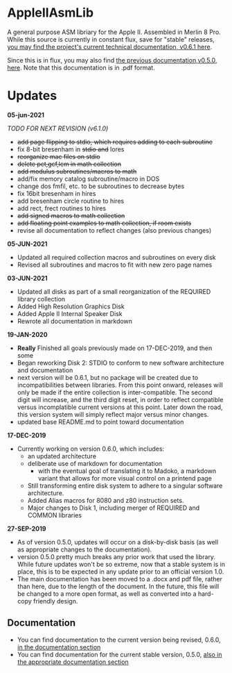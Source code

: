 # AppleIIAsmLib

A general purpose ASM libriary for the Apple II. Assembled in Merlin 8 Pro. While this source is currently in constant flux, save for "stable" releases, [you may find the project's current technical documentation, v0.6.1 here](https://github.com/nathanriggs/AppleIIAsm-Collection/tree/master/documentation/AppleIIAsm%20Library%20Collection%20Technical%20Manual/0.6.1).

Since this is in flux, you may also find [the previous documentation,v0.5.0, here](https://github.com/nathanriggs/AppleIIAsm-Collection/blob/master/documentation/AppleIIAsm%20Library%20Collection%20Technical%20Manual/0.5.0/AppleIIAsm%20Manual%20v0.5.0.pdf). Note that this documentation is in .pdf format.

# Updates

__05-jun-2021__

_TODO FOR NEXT REVISION (v6.1.0)_

- <s>add page flipping to stdio, which requires adding to each subroutine</s>
- fix 8-bit bresenham in <s>stdio and</s> lores
- <s>reorganize mac files on stdio</s>
- <s>delete pct,gcf,lcm in math collection</s>
- <s>add modulus subroutines/macros to math</s>
- add/fix memory catalog subroutine/macro in DOS
- change dos fmfil, etc. to be subroutines to decrease bytes
- fix 16bit bresenham in hires
- add bresenham circle routine to hires
- add rect, frect routines to hires
- <s>add signed macros to math collection</s>
- <s>add floating point examples to math collection, if room exists</s>
- revise all documentation to reflect changes (also previous changes)

__05-JUN-2021__

- Updated all required collection macros and subroutines on every disk
- Revised all subroutines and macros to fit with new zero page names

__03-JUN-2021__

- Updated all disks as part of a small reorganization of the REQUIRED library collection
- Added High Resolution Graphics Disk
- Added Apple II Internal Speaker Disk
- Rewrote all documentation in markdown

__19-JAN-2020__

- **Really** Finished all goals previously made on 17-DEC-2019, and then some
- Began reworking Disk 2: STDIO to conform to new software architecture and documentation
- next version will be 0.6.1, but no package will be created due to incompatibilities between libraries. From this point onward, releases will only be made if the entire collection is inter-compatible. The second digit will increase, and the third digit reset, in order to reflect compatible versus incomplatible current versions at this point. Later down the road, this version system will simply reflect major versus minor changes.
- updated base README.md to point toward documentation

__17-DEC-2019__

- Currently working on version 0.6.0, which includes:
  - an updated architecture
  - deliberate use of markdown for documentation
    - with the eventual goal of translating it to Madoko, a markdown variant that allows for more visual control on a printend page
  - Still transforming entire disk system to adhere to a singular software architecture. 
  - Added Alias macros for 8080 and z80 instruction sets.
  - Major changes to Disk 1, including merger of REQUIRED and COMMON libraries

__27-SEP-2019__

- As of version 0.5.0, updates will occur on a disk-by-disk basis (as well as appropriate changes to the documentation). 
- version 0.5.0 pretty much breaks any prior work that used the library. While future updates won't be so extreme, now that a stable system is in place, this is to be expected in any update prior to an official version 1.0.
- The main documentation has been moved to a .docx and pdf file, rather than here, due to the length of the document. In the future, this file will be changed to a more open format, as well as converted into a hard-copy friendly design.

## Documentation

- You can find documentation to the current version being revised, 0.6.0, [in the documentation section](https://github.com/nathanriggs/AppleIIAsmLib/blob/master/documentation/0.6.0/0_3_Table_of_Contents_GH.md) 
- You can find documentation for the current stable version, 0.5.0, [also in the appropriate documentation section](https://github.com/nathanriggs/AppleIIAsmLib/blob/master/documentation/0.5.0/) 

